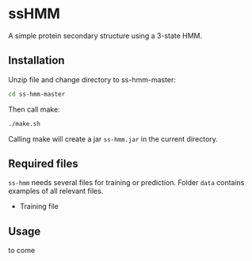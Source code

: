 ssHMM
======

A simple protein secondary structure using a 3-state HMM.

## Installation
 
Unzip file and change directory to ss-hmm-master:
```bash
cd ss-hmm-master
```
Then call make:
```bash
./make.sh
```
Calling make will create a jar <code>ss-hmm.jar</code> in the current directory.

## Required files

<code>ss-hmm</code> needs several files for training or prediction. Folder <code>data</code> contains examples of all relevant files.

* Training file

## Usage

to come
